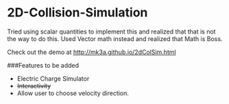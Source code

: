 # 2D-Collision-Simulation
Tried using scalar quantities to implement this and realized that that is not the way to do this.
Used Vector math instead and realized that Math is Boss.

Check out the demo at http://mk3a.github.io/2dColSim.html

###Features to be added
* Electric Charge Simulator
* ~~Interactivity~~
* Allow user to choose velocity direction.
